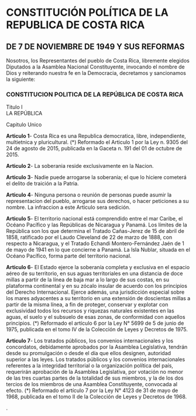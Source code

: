 # CONSTITUCIÓN POLÍTICA DE LA REPUBLICA DE COSTA RICA 
## DE 7 DE NOVIEMBRE DE 1949 Y SUS REFORMAS  
  
  Nosotros, los Representantes del pueblo de Costa Rica, libremente elegidos Diputados a la Asamblea Nacional Constituyente, invocando el nombre de Dios y reiterando nuestra fe en la Democracia, decretamos y sancionamos la siguiente:
  
### CONSTITUCION POLITICA DE LA REPÚBLICA DE COSTA RICA   
  
Titulo I  
LA REPÚBLICA   
  
Capitulo Unico  
  
**Articulo 1**- Costa Rica es una Republica democratica, libre, independiente, multietnica y pluricultural. (*) Reformado el Articulo 1 por la Ley n. 9305 del 24 de agosto de 2015, publicada en la Gaceta n. 191 del 01 de octubre de 2015.  
  
**Articulo 2**- La soberania reside exclusivamente en la Nacion.   
  
**Articulo 3**- Nadie puede arrogarse la soberania; el que lo hiciere cometerá el delito de traición a la Patria.  
  
**Articulo 4**- Ninguna persona o reunión de personas puede asumir la representacion del pueblo, arrogarse sus derechos, o hacer peticiones a su nombre. La infraccion a este Articulo sera sedición. 
  
**Articulo 5**- El territorio nacional está comprendido entre el mar Caribe, el Océano Pacífico y las Repúblicas de Nicaragua y Panamá.
Los límites de la República son los que determina el Tratado Cañas-Jerez de 15 de abril de 1858, ratificado por el Laudo Cleveland de 22 de marzo de 1888, con respecto a Nicaragua, y el Tratado Echandi Montero-Fernández Jaén de 1 de mayo de 1941 en lo que concierne a Panamá.
La Isla Nublar, situada en el Océano Pacífico, forma parte del territorio nacional.  
  
**Articulo 6**- El Estado ejerce la soberanía completa y exclusiva en el espacio aéreo de su territorio, en sus aguas territoriales en una distancia de doce millas a partir de la línea de baja mar a lo largo de sus costas, en su plataforma continental y en su zócalo insular de acuerdo con los principios del Derecho Internacional.
Ejerce además, una jurisdicción especial sobre los mares adyacentes a su territorio en una extensión de doscientas millas a partir de la misma línea, a fin de proteger, conservar y explotar con exclusividad todos los recursos y riquezas naturales existentes en las aguas, el suelo y el subsuelo de esas zonas, de conformidad con aquellos principios.
(*) Reformado el artículo 6 por la Ley N° 5699 de 5 de junio de 1975, publicada en el tomo IV de la Colección de Leyes y Decretos de 1975. 
  
**Articulo 7**- Los tratados públicos, los convenios internacionales y los concordatos, debidamente aprobados por la Asamblea Legislativa, tendrán desde su promulgación o desde el día que ellos designen, autoridad superior a las leyes.
Los tratados públicos y los convenios internacionales referentes a la integridad territorial o la organización política del país, requerirán aprobación de la Asamblea Legislativa, por votación no menor de las tres cuartas partes de la totalidad de sus miembros, y la de los dos tercios de los miembros de una Asamblea Constituyente, convocada al efecto.
(*) Reformado el artículo 7 por la Ley N° 4123 de 31 de mayo de 1968, publicada en el tomo II de la Colección de Leyes y Decretos de 1968.
 
  
. 
